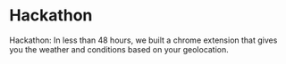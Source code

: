 # Hackathon

Hackathon: In less than 48 hours, we built a chrome extension that gives you the weather and conditions based on your geolocation.
